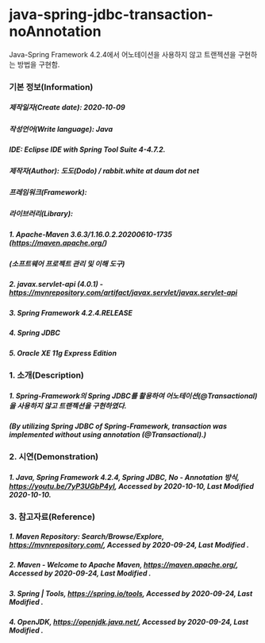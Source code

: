 # java-spring-jdbc-transaction-noAnnotation
Java-Spring Framework 4.2.4에서 어노테이션을 사용하지 않고 트랜젝션을 구현하는 방법을 구현함.

### 기본 정보(Information)
##### 제작일자(Create date): 2020-10-09
##### 작성언어(Write language): Java
##### IDE: Eclipse IDE with Spring Tool Suite 4-4.7.2.
##### 제작자(Author): 도도(Dodo) / rabbit.white at daum dot net
##### 프레임워크(Framework): 
##### 라이브러리(Library): 
##### 1. Apache-Maven 3.6.3/1.16.0.2.20200610-1735 (https://maven.apache.org/)
##### (소프트웨어 프로젝트 관리 및 이해 도구)
##### 2. javax.servlet-api (4.0.1) - https://mvnrepository.com/artifact/javax.servlet/javax.servlet-api
##### 3. Spring Framework 4.2.4.RELEASE
##### 4. Spring JDBC
##### 5. Oracle XE 11g Express Edition

### 1. 소개(Description)
##### 1. Spring-Framework의 Spring JDBC를 활용하여 어노테이션(@Transactional)을 사용하지 않고 트랜젝션을 구현하였다.
##### (By utilizing Spring JDBC of Spring-Framework, transaction was implemented without using annotation (@Transactional).)

### 2. 시연(Demonstration)
##### 1. Java, Spring Framework 4.2.4,  Spring JDBC, No - Annotation 방식, https://youtu.be/7yP3UGbP4yI, Accessed by 2020-10-10, Last Modified 2020-10-10.

### 3. 참고자료(Reference)
##### 1. Maven Repository: Search/Browse/Explore, https://mvnrepository.com/, Accessed by 2020-09-24, Last Modified .
##### 2. Maven - Welcome to Apache Maven, https://maven.apache.org/, Accessed by 2020-09-24, Last Modified .
##### 3. Spring | Tools, https://spring.io/tools, Accessed by 2020-09-24, Last Modified .
##### 4. OpenJDK, https://openjdk.java.net/, Accessed by 2020-09-24, Last Modified .
##### 
